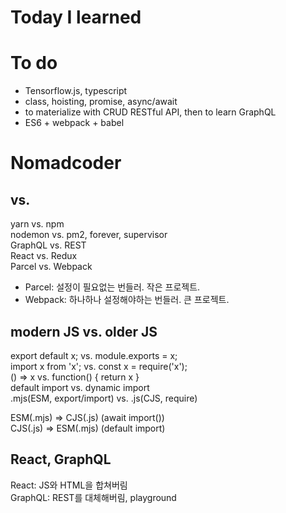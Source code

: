 Today I learned
====

# To do
 * Tensorflow.js, typescript 
 * class, hoisting, promise, async/await
 * to materialize with CRUD RESTful API, then to learn GraphQL
 * ES6 + webpack + babel

# Nomadcoder
## vs.
yarn vs. npm<br />
nodemon vs. pm2, forever, supervisor<br />
GraphQL vs. REST<br />
React vs. Redux<br />
Parcel vs. Webpack<br />
* Parcel: 설정이 필요없는 번들러. 작은 프로젝트.
* Webpack: 하나하나 설정해야하는 번들러. 큰 프로젝트.

## modern JS vs. older JS
export default x; vs. module.exports = x;<br />
import x from 'x'; vs. const x = require('x');<br />
() => x vs. function() { return x }<br />
default import vs. dynamic import<br />
.mjs(ESM, export/import) vs. .js(CJS, require)<br />

ESM(.mjs) => CJS(.js) (await import())<br />
CJS(.js) => ESM(.mjs) (default import)<br />

## React, GraphQL
React: JS와 HTML을 합쳐버림<br />
GraphQL: REST를 대체해버림, playground<br />



